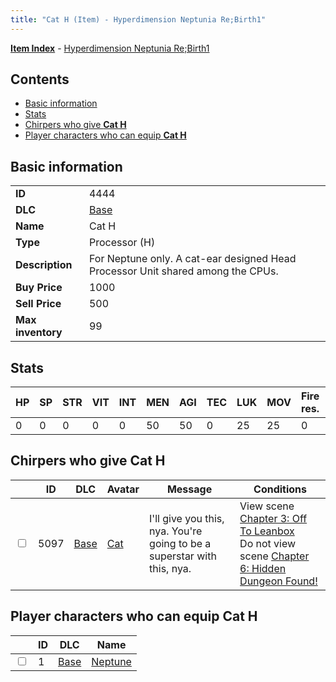 ```yaml
---
title: "Cat H (Item) - Hyperdimension Neptunia Re;Birth1"
---
```


[**Item Index**](/neptunia/rb1/item/index.html) - [Hyperdimension Neptunia Re;Birth1](/neptunia/rb1)

## Contents

- [Basic information](#basic-information)
- [Stats](#stats)
- [Chirpers who give **Cat H**](#chirpers-who-give-cat-h)
- [Player characters who can equip **Cat H**](#player-characters-who-can-equip-cat-h)

## Basic information

|   |   |
| -- | -- |
| **ID** | 4444 |
| **DLC** | [Base](/neptunia/rb1/dlc/1-base.html) |
| **Name** | Cat H |
| **Type** | Processor (H) |
| **Description** | For Neptune only. A cat-ear designed Head Processor Unit shared among the CPUs. |
| **Buy Price** | 1000 |
| **Sell Price** | 500 |
| **Max inventory** | 99 |


## Stats

| HP | SP | STR | VIT | INT | MEN | AGI | TEC | LUK | MOV | Fire res. | Ice res. | Wind res. | Lightning res. |
| -- | -- | --- | --- | --- | --- | --- | --- | --- | --- | --------- | -------- | --------- | -------------- |
| 0 | 0 | 0 | 0 | 0 | 50 | 50 | 0 | 25 | 25 | 0 | 0 | 0 | 0 |


## Chirpers who give **Cat H**

|    | ID | DLC | Avatar | Message | Conditions |
| -- | -- | --- | ------ | ------- | ---------- |
| <input type="checkbox" id="rb1-chirper-event-1-5097" class="trackbox" /> | 5097 | [Base](/neptunia/rb1/dlc/1-base.html) | [Cat](/neptunia/rb1/undefined/1-226-cat.html) | I'll give you this, nya. You're going to be a superstar with this, nya. | View scene [Chapter 3: Off To Leanbox](/neptunia/rb1/scene/1-301-chapter-3-off-to-leanbox.html)<br />Do not view scene [Chapter 6: Hidden Dungeon Found!](/neptunia/rb1/scene/1-609-chapter-6-hidden-dungeon-found.html) |


## Player characters who can equip **Cat H**

|    | ID | DLC | Name |
| -- | -- | --- | ---- |
| <input type="checkbox" id="rb1-player-1-1" class="trackbox" /> | 1 | [Base](/neptunia/rb1/dlc/1-base.html) | [Neptune](/neptunia/rb1/player/1-1-neptune.html) |
